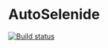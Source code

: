 # AutoSelenide
[![Build status](https://ci.appveyor.com/api/projects/status/j8lfbgyua9g7pmhj?svg=true)](https://ci.appveyor.com/project/AlenaBobrov/autoselenide)